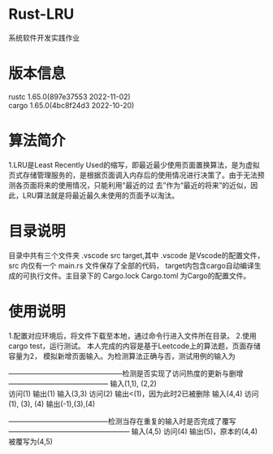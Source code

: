 # Rust-LRU
系统软件开发实践作业

# 版本信息
rustc 1.65.0(897e37553 2022-11-02)  
cargo 1.65.0(4bc8f24d3 2022-10-20)

# 算法简介
1.LRU是Least Recently Used的缩写，即最近最少使用页面置换算法，是为虚拟页式存储管理服务的，是根据页面调入内存后的使用情况进行决策了。由于无法预测各页面将来的使用情况，只能利用“最近的过
去”作为“最近的将来”的近似，因此，LRU算法就是将最近最久未使用的页面予以淘汰。

# 目录说明
目录中共有三个文件夹  .vscode  src  target,其中 .vscode  是Vscode的配置文件，src 内仅有一个 main.rs 文件保存了全部的代码， target内包含cargo自动编译生成的可执行文件。主目录下的 Cargo.lock  Cargo.toml 为Cargo的配置文件。
  
  # 使用说明
  1.配置对应环境后，将文件下载至本地，通过命令行进入文件所在目录。
  2.使用cargo test，运行测试。
  本人完成的内容是基于Leetcode上的算法题，页面存储容量为2， <key-value>模拟新增页面输入。为检测算法正确与否，测试用例的输入为
  
  ————————————————检测是否实现了访问热度的更新与删增——————————————
  输入(1,1), (2,2)  
  访问(1)               输出(1)
  输入(3,3) 
  访问(2)               输出<(1)，因为此时2已被删除
  输入(4,4)
  访问(1), (3), (4)     输出(-1),(3),(4)
  
  ——————————————检测当存在重复的输入时是否完成了覆写—————————————————
  输入(4,5)
  访问(4)               输出(5)，原本的(4,4)被覆写为(4,5)
  
